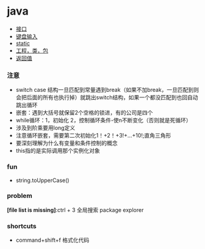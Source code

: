 # java
- [接口](https://github.com/ScottXiong/java/blob/master/files/interface.md)
- [键盘输入](https://github.com/ScottXiong/java/blob/master/files/tap.md)
- [static](https://github.com/ScottXiong/java/blob/master/files/static.md)
- [工程，类，包](https://github.com/ScottXiong/java/blob/master/files/project.md)
- [返回值]()

### 注意
- switch case 结构一旦匹配到常量遇到break（如果不加break，一旦匹配到则会把后面的所有也执行掉）就跳出switch结构，如果一个都没匹配到也回自动跳出循环
- 嵌套：遇到大括号就保留2个空格的锁进，有的公司是四个
- while循环：1，初始化 2，控制循环条件-使n不断变化（否则就是死循环）
- 涉及到阶乘要用long定义
- 注意循环嵌套，需要第二次初始化1！+2！+3!+...+10!;直角三角形
- 要深刻理解为什么有变量和条件控制的概念
- this指的是实际调用那个实例化对象

### fun
- string.toUpperCase()
### problem
**[file list is missing]**:ctrl + 3 全局搜索 package explorer
### shortcuts
- command+shift+f 格式化代码
